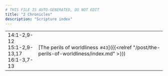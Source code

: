 ```yaml
---
# THIS FILE IS AUTO-GENERATED, DO NOT EDIT
title: "2 Chronicles"
description: "Scripture index"
---
```


|  |  |
| --- | --- |
| 14:1-2,9-12 <br/> 15:1-2,9-13,17 <br/> 16:1-3,7-13 | [The perils of worldliness<span style="font-size:smaller; padding-left:0.5em;">#43</span>]({{<relref "/post/the-perils-of-worldliness/index.md" >}}) |
